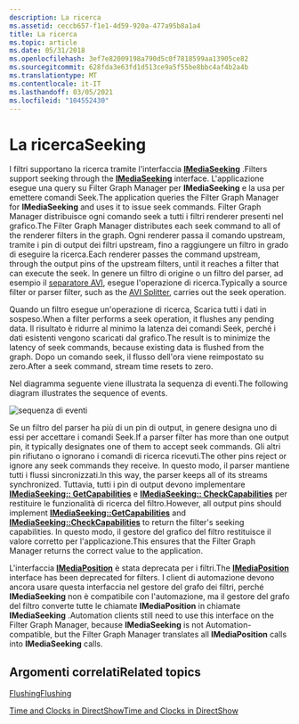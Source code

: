 ```yaml
---
description: La ricerca
ms.assetid: ceccb657-f1e1-4d59-920a-477a95b8a1a4
title: La ricerca
ms.topic: article
ms.date: 05/31/2018
ms.openlocfilehash: 3ef7e82009198a790d5c0f7818599aa13905ce82
ms.sourcegitcommit: 628fda3e63fd1d513ce9a5f55be8bbc4af4b2a4b
ms.translationtype: MT
ms.contentlocale: it-IT
ms.lasthandoff: 03/05/2021
ms.locfileid: "104552430"
---
```

# <a name="seeking"></a><span data-ttu-id="a35bd-103">La ricerca</span><span class="sxs-lookup"><span data-stu-id="a35bd-103">Seeking</span></span>

<span data-ttu-id="a35bd-104">I filtri supportano la ricerca tramite l'interfaccia [**IMediaSeeking**](/windows/desktop/api/Strmif/nn-strmif-imediaseeking) .</span><span class="sxs-lookup"><span data-stu-id="a35bd-104">Filters support seeking through the [**IMediaSeeking**](/windows/desktop/api/Strmif/nn-strmif-imediaseeking) interface.</span></span> <span data-ttu-id="a35bd-105">L'applicazione esegue una query su Filter Graph Manager per **IMediaSeeking** e la usa per emettere comandi Seek.</span><span class="sxs-lookup"><span data-stu-id="a35bd-105">The application queries the Filter Graph Manager for **IMediaSeeking** and uses it to issue seek commands.</span></span> <span data-ttu-id="a35bd-106">Filter Graph Manager distribuisce ogni comando seek a tutti i filtri renderer presenti nel grafico.</span><span class="sxs-lookup"><span data-stu-id="a35bd-106">The Filter Graph Manager distributes each seek command to all of the renderer filters in the graph.</span></span> <span data-ttu-id="a35bd-107">Ogni renderer passa il comando upstream, tramite i pin di output dei filtri upstream, fino a raggiungere un filtro in grado di eseguire la ricerca.</span><span class="sxs-lookup"><span data-stu-id="a35bd-107">Each renderer passes the command upstream, through the output pins of the upstream filters, until it reaches a filter that can execute the seek.</span></span> <span data-ttu-id="a35bd-108">In genere un filtro di origine o un filtro del parser, ad esempio il [separatore AVI](avi-splitter-filter.md), esegue l'operazione di ricerca.</span><span class="sxs-lookup"><span data-stu-id="a35bd-108">Typically a source filter or parser filter, such as the [AVI Splitter](avi-splitter-filter.md), carries out the seek operation.</span></span>

<span data-ttu-id="a35bd-109">Quando un filtro esegue un'operazione di ricerca, Scarica tutti i dati in sospeso.</span><span class="sxs-lookup"><span data-stu-id="a35bd-109">When a filter performs a seek operation, it flushes any pending data.</span></span> <span data-ttu-id="a35bd-110">Il risultato è ridurre al minimo la latenza dei comandi Seek, perché i dati esistenti vengono scaricati dal grafico.</span><span class="sxs-lookup"><span data-stu-id="a35bd-110">The result is to minimize the latency of seek commands, because existing data is flushed from the graph.</span></span> <span data-ttu-id="a35bd-111">Dopo un comando seek, il flusso dell'ora viene reimpostato su zero.</span><span class="sxs-lookup"><span data-stu-id="a35bd-111">After a seek command, stream time resets to zero.</span></span>

<span data-ttu-id="a35bd-112">Nel diagramma seguente viene illustrata la sequenza di eventi.</span><span class="sxs-lookup"><span data-stu-id="a35bd-112">The following diagram illustrates the sequence of events.</span></span>

![sequenza di eventi](images/seeking.png)

<span data-ttu-id="a35bd-114">Se un filtro del parser ha più di un pin di output, in genere designa uno di essi per accettare i comandi Seek.</span><span class="sxs-lookup"><span data-stu-id="a35bd-114">If a parser filter has more than one output pin, it typically designates one of them to accept seek commands.</span></span> <span data-ttu-id="a35bd-115">Gli altri pin rifiutano o ignorano i comandi di ricerca ricevuti.</span><span class="sxs-lookup"><span data-stu-id="a35bd-115">The other pins reject or ignore any seek commands they receive.</span></span> <span data-ttu-id="a35bd-116">In questo modo, il parser mantiene tutti i flussi sincronizzati.</span><span class="sxs-lookup"><span data-stu-id="a35bd-116">In this way, the parser keeps all of its streams synchronized.</span></span> <span data-ttu-id="a35bd-117">Tuttavia, tutti i pin di output devono implementare [**IMediaSeeking:: GetCapabilities**](/windows/desktop/api/Strmif/nf-strmif-imediaseeking-getcapabilities) e [**IMediaSeeking:: CheckCapabilities**](/windows/desktop/api/Strmif/nf-strmif-imediaseeking-checkcapabilities) per restituire le funzionalità di ricerca del filtro.</span><span class="sxs-lookup"><span data-stu-id="a35bd-117">However, all output pins should implement [**IMediaSeeking::GetCapabilities**](/windows/desktop/api/Strmif/nf-strmif-imediaseeking-getcapabilities) and [**IMediaSeeking::CheckCapabilities**](/windows/desktop/api/Strmif/nf-strmif-imediaseeking-checkcapabilities) to return the filter's seeking capabilities.</span></span> <span data-ttu-id="a35bd-118">In questo modo, il gestore del grafico del filtro restituisce il valore corretto per l'applicazione.</span><span class="sxs-lookup"><span data-stu-id="a35bd-118">This ensures that the Filter Graph Manager returns the correct value to the application.</span></span>

<span data-ttu-id="a35bd-119">L'interfaccia [**IMediaPosition**](/windows/desktop/api/Control/nn-control-imediaposition) è stata deprecata per i filtri.</span><span class="sxs-lookup"><span data-stu-id="a35bd-119">The [**IMediaPosition**](/windows/desktop/api/Control/nn-control-imediaposition) interface has been deprecated for filters.</span></span> <span data-ttu-id="a35bd-120">I client di automazione devono ancora usare questa interfaccia nel gestore del grafo dei filtri, perché **IMediaSeeking** non è compatibile con l'automazione, ma il gestore del grafo del filtro converte tutte le chiamate **IMediaPosition** in chiamate **IMediaSeeking** .</span><span class="sxs-lookup"><span data-stu-id="a35bd-120">Automation clients still need to use this interface on the Filter Graph Manager, because **IMediaSeeking** is not Automation-compatible, but the Filter Graph Manager translates all **IMediaPosition** calls into **IMediaSeeking** calls.</span></span>

## <a name="related-topics"></a><span data-ttu-id="a35bd-121">Argomenti correlati</span><span class="sxs-lookup"><span data-stu-id="a35bd-121">Related topics</span></span>

<dl> <dt>

[<span data-ttu-id="a35bd-122">Flushing</span><span class="sxs-lookup"><span data-stu-id="a35bd-122">Flushing</span></span>](flushing.md)
</dt> <dt>

[<span data-ttu-id="a35bd-123">Time and Clocks in DirectShow</span><span class="sxs-lookup"><span data-stu-id="a35bd-123">Time and Clocks in DirectShow</span></span>](time-and-clocks-in-directshow.md)
</dt> </dl>

 

 



